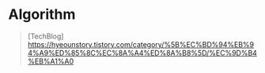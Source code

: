 # Algorithm

> [TechBlog]
 https://hyeounstory.tistory.com/category/%5B%EC%BD%94%EB%94%A9%ED%85%8C%EC%8A%A4%ED%8A%B8%5D/%EC%9D%B4%EB%A1%A0
